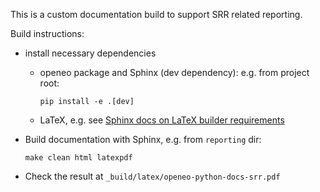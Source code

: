 

This is a custom documentation build to support SRR related reporting.

Build instructions:

- install necessary dependencies
  - openeo package and Sphinx (dev dependency): e.g. from project root:

        pip install -e .[dev]

  - LaTeX, e.g. see [Sphinx docs on LaTeX builder requirements](https://www.sphinx-doc.org/en/master/usage/builders/index.html#sphinx.builders.latex.LaTeXBuilder)
- Build documentation with Sphinx, e.g. from `reporting` dir:

      make clean html latexpdf

- Check the result at `_build/latex/openeo-python-docs-srr.pdf`

